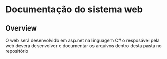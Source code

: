 # Documentação do sistema web
## Overview
O web será desenvolvido em asp.net na linguagem C#
o resposável pela web deverá desenvolver e documentar os arquivos dentro desta
pasta no repositório

